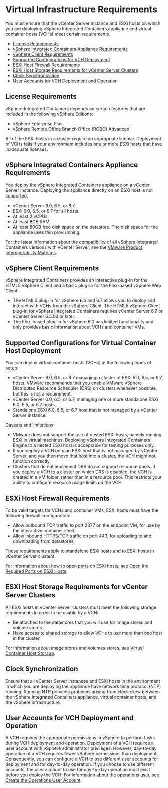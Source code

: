 # Virtual Infrastructure Requirements <a id="vireqs"></a>

You must ensure that the vCenter Server instance and ESXi hosts on which you are deploying vSphere Integrated Containers appliance and virtual container hosts (VCHs) meet certain requirements.

- [License Requirements](#license)
- [vSphere Integrated Containers Appliance Requirements](#appliancereqs)
- [vSphere Client Requirements](#client)
- [Supported Configurations for VCH Deployment](#configs)
- [ESXi Host Firewall Requirements](#firewall)
- [ESXi Host Storage Requirements for vCenter Server Clusters](#storage)
- [Clock Synchronization](#clocksync)
- [User Accounts for VCH Deployment and Operation](#users)

## License Requirements <a id="license"></a>
vSphere Integrated Containers depends on certain features that are included in the following vSphere Editions:

- vSphere Enterprise Plus
- vSphere Remote Office Branch Office (ROBO) Advanced

All of the ESXi hosts in a cluster require an appropriate license. Deployment of VCHs fails if your environment includes one or more ESXi hosts that have inadequate licenses.

## vSphere Integrated Containers Appliance Requirements <a id="appliancereqs"></a>

You deploy the vSphere Integrated Containers appliance on a vCenter Server instance. Deploying the appliance directly on an ESXi host is not supported.

- vCenter Server 6.0, 6.5, or 6.7.
- ESXi 6.0, 6.5, or 6.7 for all hosts.
- At least 2 vCPUs.
- At least 8GB RAM.
- At least 80GB free disk space on the datastore. The disk space for the appliance uses thin provisioning.

For the latest information about the compatibility of all vSphere Integrated Containers versions with vCenter Server, see the [VMware Product Interoperability Matrices](https://partnerweb.vmware.com/comp_guide2/sim/interop_matrix.php#interop&149=&2=).

## vSphere Client Requirements <a id="client"></a>

vSphere Integrated Containers provides an interactive plug-in for the HTML5 vSphere Client and a basic plug-in for the Flex-based vSphere Web Client: 

- The HTML5 plug-in for vSphere 6.5 and 6.7 allows you to deploy and interact with VCHs from the vSphere Client. The HTML5 vSphere Client plug-in for vSphere Integrated Containers requires vCenter Server 6.7 or vCenter Server 6.5.0d or later.
- The Flex-based plug-in for vSphere 6.0 has limited functionality and only provides basic information about VCHs and container VMs. 

## Supported Configurations for Virtual Container Host Deployment <a id="configs"></a>

You can deploy virtual container hosts (VCHs) in the following types of setup:

* vCenter Server 6.0, 6.5, or 6.7 managing a cluster of ESXi  6.0, 6.5, or 6.7 hosts. VMware recommends that you enable VMware vSphere Distributed Resource Scheduler (DRS) on clusters whenever possible, but this is not a requirement.
* vCenter Server 6.0, 6.5, or 6.7, managing one or more standalone ESXi 6.0, 6.5, or 6.7 hosts.
* Standalone ESXi 6.0, 6.5, or 6.7 host that is not managed by a vCenter Server instance.

Caveats and limitations:

- VMware does not support the use of nested ESXi hosts, namely running ESXi in virtual machines. Deploying vSphere Integrated Containers Engine to a nested ESXi host is acceptable for testing purposes only.
- If you deploy a VCH onto an ESXi host that is not managed by vCenter Server, and you then move that host into a cluster, the VCH might not function correctly.
- Clusters that do not implement DRS do not support resource pools. If you deploy a VCH to a cluster on which DRS is disabled, the VCH is created in a VM folder, rather than in a resource pool. This restricts your ability to configure resource usage limits on the VCH.

## ESXi Host Firewall Requirements <a id="firewall"></a>

To be valid targets for VCHs and container VMs, ESXi hosts must have the following firewall configuration:
- Allow outbound TCP traffic to port 2377 on the endpoint VM, for use by the interactive container shell.
- Allow inbound HTTPS/TCP traffic on port 443, for uploading to and downloading from datastores.

These requirements apply to standalone ESXi hosts and to ESXi hosts in vCenter Server clusters.

For information about how to open ports on ESXi hosts, see [Open the Required Ports on ESXi Hosts](open_ports_on_hosts.md).

## ESXi Host Storage Requirements for vCenter Server Clusters <a id="storage"></a>

All ESXi hosts in vCenter Server clusters must meet the following storage requirements in order to be usable by a VCH:

- Be attached to the datastores that you will use for image stores and volume stores. 
- Have access to shared storage to allow VCHs to use more than one host in the cluster.

For information about image stores and volumes stores, see [Virtual Container Host Storage](vch_storage.md).

## Clock Synchronization <a id="clocksync"></a>

Ensure that all vCenter Server instances and ESXi hosts in the environment in which you are deploying the appliance have network time protocol (NTP) running. Running NTP prevents problems arising from clock skew between the vSphere Integrated Containers appliance, virtual container hosts, and the vSphere infrastructure.

## User Accounts for VCH Deployment and Operation <a id="users"></a>

A VCH requires the appropriate permissions in vSphere to perform  tasks during VCH deployment and operation. Deployment of a VCH requires a user account with vSphere administrator privileges. However, day-to-day operation of a VCH requires fewer vSphere permissions than deployment. Consequently, you can configure a VCH to use different user accounts for deployment and for day-to-day operation. If you choose to use different accounts, the user account to use for day-to-day operation must exist before you deploy the VCH. For information about the operations user, see [Create the Operations User Account](create_ops_user.md).
